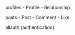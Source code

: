 profiles
    - Profile
    - Relationship

posts
    - Post
    - Comment
    - Like

allauth (authentication)